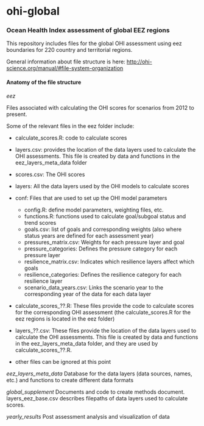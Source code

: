 ohi-global
==========
  
### Ocean Health Index assessment of global EEZ regions 
This repository includes files for the global OHI assessment using eez boundaries for 220 country and territorial regions.

General information about file structure is here: http://ohi-science.org/manual/#file-system-organization

#### Anatomy of the file structure

*eez* 

Files associated with calculating the OHI scores for scenarios from 2012 to present.

Some of the relevant files in the eez folder include:

* calculate_scores.R: code to calculate scores
* layers.csv: provides the location of the data layers used to calculate the OHI assessments.  This file is created by data and functions in the eez_layers_meta_data folder

* scores.csv: The OHI scores
* layers: All the data layers used by the OHI models to calculate scores
* conf: Files that are used to set up the OHI model parameters
    - config.R: define model parameters, weighting files, etc.
    - functions.R: functions used to calculate goal/subgoal status and trend scores
    - goals.csv: list of goals and corresponding weights (also where status years are defined for each assessment year)
    - pressures_matrix.csv: Weights for each pressure layer and goal
    - pressure_categories: Defines the pressure category for each pressure layer
    - resilience_matrix.csv: Indicates which resilience layers affect which goals
    - resilience_categories: Defines the resilience category for each resilience layer
    - scenario_data_years.csv: Links the scenario year to the corresponding year of the data for each data layer
* calculate\_scores_??.R: These files provide the code to calculate scores for the corresponding OHI assessment (the calculate_scores.R for the eez regions is located in the eez folder)
* layers\_??.csv: These files provide the location of the data layers used to calculate the OHI assessments.  This file is created by data and functions in the eez_layers_meta_data folder, and they are used by calculate_scores_??.R.  
* other files can be ignored at this point


*eez_layers_meta_data* 
Database for the data layers (data sources, names, etc.) and functions to create different data formats

*global_supplement* 
Documents and code to create methods document. layers_eez_base.csv describes filepaths of data layers used to calculate scores. 

*yearly_results* 
Post assessment analysis and visualization of data



